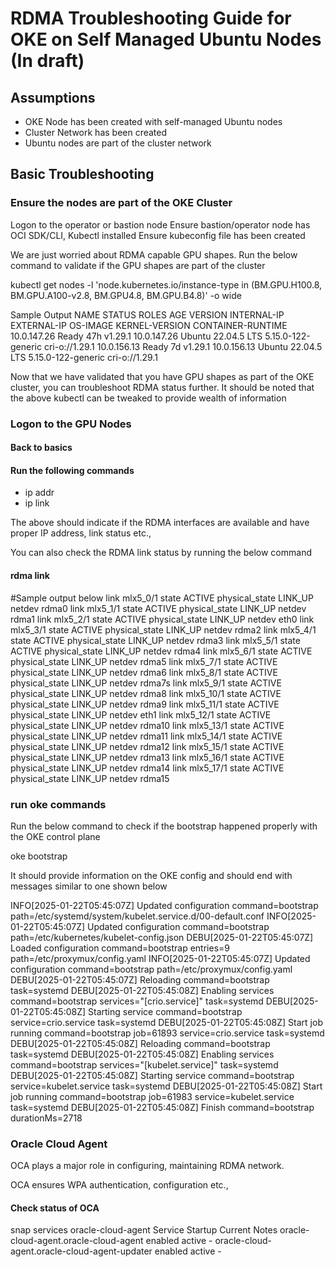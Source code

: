 # RDMA Troubleshooting Guide for OKE on Self Managed Ubuntu Nodes (In draft)

## Assumptions

+ OKE Node has been created with self-managed Ubuntu nodes
+ Cluster Network has been created
+ Ubuntu nodes are part of the cluster network

## Basic Troubleshooting

### Ensure the nodes are part of the OKE Cluster

Logon to the operator or bastion node
Ensure bastion/operator node has OCI SDK/CLI, Kubectl installed
Ensure kubeconfig file has been created

We are just worried about RDMA capable GPU shapes. Run the below command to validate if the GPU shapes are part of the cluster

kubectl get nodes -l 'node.kubernetes.io/instance-type in (BM.GPU.H100.8, BM.GPU.A100-v2.8, BM.GPU4.8, BM.GPU.B4.8)'  -o wide

Sample Output
NAME          STATUS   ROLES    AGE   VERSION   INTERNAL-IP   EXTERNAL-IP   OS-IMAGE             KERNEL-VERSION       CONTAINER-RUNTIME
10.0.147.26   Ready    <none>   47h   v1.29.1   10.0.147.26   <none>        Ubuntu 22.04.5 LTS   5.15.0-122-generic   cri-o://1.29.1
10.0.156.13   Ready    <none>   7d    v1.29.1   10.0.156.13   <none>        Ubuntu 22.04.5 LTS   5.15.0-122-generic   cri-o://1.29.1

Now that we have validated that you have GPU shapes as part of the OKE cluster, you can troubleshoot RDMA status further. It should be noted that the above kubectl 
can be tweaked to provide wealth of information

### Logon to the GPU Nodes

#### Back to basics

#### Run the following commands

+ ip addr
+ ip link

The above should indicate if the RDMA interfaces are available and have proper IP address, link status etc.,

You can also check the RDMA link status by running the below command

#### rdma link

#Sample output below
link mlx5_0/1 state ACTIVE physical_state LINK_UP netdev rdma0
link mlx5_1/1 state ACTIVE physical_state LINK_UP netdev rdma1
link mlx5_2/1 state ACTIVE physical_state LINK_UP netdev eth0
link mlx5_3/1 state ACTIVE physical_state LINK_UP netdev rdma2
link mlx5_4/1 state ACTIVE physical_state LINK_UP netdev rdma3
link mlx5_5/1 state ACTIVE physical_state LINK_UP netdev rdma4
link mlx5_6/1 state ACTIVE physical_state LINK_UP netdev rdma5
link mlx5_7/1 state ACTIVE physical_state LINK_UP netdev rdma6
link mlx5_8/1 state ACTIVE physical_state LINK_UP netdev rdma7s
link mlx5_9/1 state ACTIVE physical_state LINK_UP netdev rdma8
link mlx5_10/1 state ACTIVE physical_state LINK_UP netdev rdma9
link mlx5_11/1 state ACTIVE physical_state LINK_UP netdev eth1
link mlx5_12/1 state ACTIVE physical_state LINK_UP netdev rdma10
link mlx5_13/1 state ACTIVE physical_state LINK_UP netdev rdma11
link mlx5_14/1 state ACTIVE physical_state LINK_UP netdev rdma12
link mlx5_15/1 state ACTIVE physical_state LINK_UP netdev rdma13
link mlx5_16/1 state ACTIVE physical_state LINK_UP netdev rdma14
link mlx5_17/1 state ACTIVE physical_state LINK_UP netdev rdma15


### run oke commands

Run the below command to check if the bootstrap happened properly with the OKE control plane

oke bootstrap

It should provide information on the OKE config and should end with messages similar to one  shown below

INFO[2025-01-22T05:45:07Z] Updated configuration                         command=bootstrap path=/etc/systemd/system/kubelet.service.d/00-default.conf
INFO[2025-01-22T05:45:07Z] Updated configuration                         command=bootstrap path=/etc/kubernetes/kubelet-config.json
DEBU[2025-01-22T05:45:07Z] Loaded configuration                          command=bootstrap entries=9 path=/etc/proxymux/config.yaml
INFO[2025-01-22T05:45:07Z] Updated configuration                         command=bootstrap path=/etc/proxymux/config.yaml
DEBU[2025-01-22T05:45:07Z] Reloading                                     command=bootstrap task=systemd
DEBU[2025-01-22T05:45:08Z] Enabling services                             command=bootstrap services="[crio.service]" task=systemd
DEBU[2025-01-22T05:45:08Z] Starting service                              command=bootstrap service=crio.service task=systemd
DEBU[2025-01-22T05:45:08Z] Start job running                             command=bootstrap job=61893 service=crio.service task=systemd
DEBU[2025-01-22T05:45:08Z] Reloading                                     command=bootstrap task=systemd
DEBU[2025-01-22T05:45:08Z] Enabling services                             command=bootstrap services="[kubelet.service]" task=systemd
DEBU[2025-01-22T05:45:08Z] Starting service                              command=bootstrap service=kubelet.service task=systemd
DEBU[2025-01-22T05:45:08Z] Start job running                             command=bootstrap job=61983 service=kubelet.service task=systemd
DEBU[2025-01-22T05:45:08Z] Finish                                        command=bootstrap durationMs=2718

### Oracle Cloud Agent

OCA plays a major role in configuring, maintaining RDMA network.

OCA ensures WPA authentication, configuration etc.,

#### Check status of OCA

snap services oracle-cloud-agent
Service                                        Startup  Current  Notes
oracle-cloud-agent.oracle-cloud-agent          enabled  active   -
oracle-cloud-agent.oracle-cloud-agent-updater  enabled  active   -









